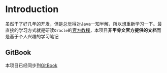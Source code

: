 # Introduction

虽然干了好几年的开发，但是总觉得对Java一知半解，所以想重新学习一下。最直接的学习方式就是研读`Oracle`的[官方教程](https://docs.oracle.com/javase/tutorial/index.html)，本项目**非甲骨文官方提供的文档**而是基于个人兴趣的学习笔记

## GitBook

本项目已经同步到[GitBook](https://eric3wade.gitbook.io/java/)


